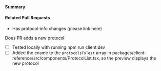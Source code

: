 #### Summary


#### Related Pull Requests
- Has protocol-info changes (please link here)

Does PR adds a new protocol
  - [ ] Tested locally with running npm run client:dev
  - [ ] Added the cname to the `protocolsToTest` array in packages/client-reference/src/components/ProtocolList.tsx, so the preview displays the new protocol
